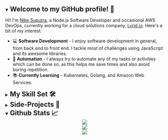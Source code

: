 <details open>
    <summary>
        <h2 style="display:inline">Welcome to my GitHub profile! 👋</h2>
    </summary>
    <p>Hi! I'm <a href="https://www.linkedin.com/in/nikesuputra/">Nike Suputra</a>, a Node.js Software Developer and occasional AWS DevOps, currently working for a cloud solutions company, <a href="https://www.lyrid.io/">Lyrid.io</a>. Here's a bit of my interest:</p>
    <ul>
        <li>💻 <strong>Software Development</strong> - I enjoy software development in general, from back end to front end. I tackle most of challenges using JavaScript and its awesome libraries.</li>
        <li>🔄 <strong>Automation</strong> - I always try to automate any of my tasks or activities which can be done so, as this helps me save times and also avoid boring repetition.</li>
        <li>📚 <strong>Currently Learning</strong> - Kubernetes, Golang, and Amazon Web Services.</li>
    <ul>
</details>
<details>
	<summary><h2 style="display:inline">My Skill Set 🛠</h2></summary>
	<table>
		<tr>
			<td valign="top" width="33%">
				<p align="center">Frontend</p>
				<div align="center">  
					<a href="https://www.typescriptlang.org/" target="_blank">
						<img style="margin: 10px" src="https://profilinator.rishav.dev/skills-assets/typescript-original.svg" alt="TypeScript" height="50" />
					</a>  
					<a href="https://www.javascript.com/" target="_blank">
						<img style="margin: 10px" src="https://profilinator.rishav.dev/skills-assets/javascript-original.svg" alt="JavaScript" height="50" />
					</a>  
					<a href="https://en.wikipedia.org/wiki/HTML5" target="_blank">
						<img style="margin: 10px" src="https://profilinator.rishav.dev/skills-assets/html5-original-wordmark.svg" alt="HTML5" height="50" />
					</a>  
					<a href="https://www.w3schools.com/css/" target="_blank">
						<img style="margin: 10px" src="https://profilinator.rishav.dev/skills-assets/css3-original-wordmark.svg" alt="CSS3" height="50" />
					</a>  
					<a href="https://reactjs.org/" target="_blank">
						<img style="margin: 10px" src="https://profilinator.rishav.dev/skills-assets/react-original-wordmark.svg" alt="React" height="50" />
					</a>  
					<a href="https://www.tailwindcss.com/" target="_blank">
						<img style="margin: 10px" src="https://profilinator.rishav.dev/skills-assets/tailwindcss.svg" alt="Tailwind CSS" height="50" />
					</a>  
					<a href="https://www.figma.com/" target="_blank">
						<img style="margin: 10px" src="https://profilinator.rishav.dev/skills-assets/figma-icon.svg" alt="Figma" height="50" />
					</a>  
					<a href="https://www.jestjs.io/" target="_blank">
						<img style="margin: 10px" src="https://profilinator.rishav.dev/skills-assets/jest.svg" alt="Jest" height="50" />
					</a>
				</div>
			</td>
			<td valign="top" width="33%">
				<p align="center">Backend</p>
				<div align="center">
					<a href="https://www.typescriptlang.org/" target="_blank">
						<img style="margin: 10px" src="https://profilinator.rishav.dev/skills-assets/typescript-original.svg" alt="TypeScript" height="50" />
					</a>
					<a href="https://www.javascript.com/" target="_blank">
						<img style="margin: 10px" src="https://profilinator.rishav.dev/skills-assets/javascript-original.svg" alt="JavaScript" height="50" />
					</a>
					<a href="https://nodejs.org/" target="_blank">
						<img style="margin: 10px" src="https://profilinator.rishav.dev/skills-assets/nodejs-original-wordmark.svg" alt="Node.js" height="50" />
					</a>
					<a href="https://expressjs.com/" target="_blank">
						<img style="margin: 10px" src="https://profilinator.rishav.dev/skills-assets/express-original-wordmark.svg" alt="Express.js" height="50" />
					</a>
					<a href="https://go.dev/" target="_blank">
						<img style="margin: 10px" src="https://profilinator.rishav.dev/skills-assets/go-original.svg" alt="Go" height="50" />
					</a>
					<a href="https://www.python.org/" target="_blank">
						<img style="margin: 10px" src="https://profilinator.rishav.dev/skills-assets/python-original.svg" alt="Python" height="50" />
					</a>
					<a href="https://www.mongodb.com/" target="_blank">
						<img style="margin: 10px" src="https://profilinator.rishav.dev/skills-assets/mongodb-original-wordmark.svg" alt="MongoDB" height="50" />
					</a>
					<a href="https://www.postgresql.org/" target="_blank">
						<img style="margin: 10px" src="https://profilinator.rishav.dev/skills-assets/postgresql-original-wordmark.svg" alt="PostgreSQL" height="50" />
					</a>
					<a href="https://mariadb.org/" target="_blank">
						<img style="margin: 10px" src="https://profilinator.rishav.dev/skills-assets/mariadb.png" alt="Maria DB" height="50" />
					</a>
					<a href="https://www.mysql.com/" target="_blank">
						<img style="margin: 10px" src="https://profilinator.rishav.dev/skills-assets/mysql-original-wordmark.svg" alt="MySQL" height="50" />
					</a>
					<a href="https://graphql.org/" target="_blank">
						<img style="margin: 10px" src="https://profilinator.rishav.dev/skills-assets/graphql.png" alt="GraphQL" height="50" />
					</a>
				</div>
			</td>
			<td valign="top" width="33%">
				<p align="center">DevOps</p>
				<div align="center">
					<a href="https://www.linux.org/" target="_blank">
						<img style="margin: 10px" src="https://profilinator.rishav.dev/skills-assets/linux-original.svg" alt="Linux" height="50" />
					</a>
					<a href="https://www.docker.com/" target="_blank">
						<img style="margin: 10px" src="https://profilinator.rishav.dev/skills-assets/docker-original-wordmark.svg" alt="Docker" height="50" />
					</a>
					<a href="https://aws.amazon.com/" target="_blank">
						<img style="margin: 10px" src="https://profilinator.rishav.dev/skills-assets/amazonwebservices-original-wordmark.svg" alt="AWS" height="50" />
					</a>
					<a href="https://www.terraform.io/" target="_blank">
						<img style="margin: 10px" src="https://profilinator.rishav.dev/skills-assets/terraformio-icon.svg" alt="Terraform" height="50" />
					</a>
					<a href="https://github.com/" target="_blank">
						<img style="margin: 10px" src="https://profilinator.rishav.dev/skills-assets/git-scm-icon.svg" alt="Git" height="50" />
					</a>
					<a href="https://about.gitlab.com/" target="_blank">
						<img style="margin: 10px" src="https://profilinator.rishav.dev/skills-assets/gitlab.svg" alt="GitLab" height="50" />
					</a>
					<a href="https://www.gnu.org/software/bash/" target="_blank">
						<img style="margin: 10px" src="https://profilinator.rishav.dev/skills-assets/gnu_bash-icon.svg" alt="Bash" height="50" />
					</a>
				</div>
			</td>
		</tr>
	</table>
</details>
<details>
    <summary>
        <h2 style="display:inline">Side-Projects 🚀</h2>
    </summary>
        <p>Here're some of my open-sourced projects that I work on in my free time:</p>
    <table>
        <tr>
            <th>Repository 🛠</th>
            <th>Technology 💻</th>
        </tr>
        <tr>
            <td>
                <a href="https://github.com/tigaron/train-checker-go">
                    <img src="https://img.shields.io/static/v1?label=&message=train-checker-go&color=000605&logo=github&logoColor=FFFFFF&labelColor=000605">
                </a>
                <a href="https://github.com/tigaron/train-checker-python">
                    <img src="https://img.shields.io/static/v1?label=&message=train-checker-python&color=000605&logo=github&logoColor=FFFFFF&labelColor=000605">
                </a>
                <a href="https://github.com/tigaron/train-ticket-checker">
                    <img src="https://img.shields.io/static/v1?label=&message=train-ticket-checker&color=000605&logo=github&logoColor=FFFFFF&labelColor=000605">
                </a>
            </td>
            <td>
                <img src="https://img.shields.io/static/v1?label=&message=Golang&color=67d7e1&logo=Go&logoColor=000000">
                <img src="https://img.shields.io/static/v1?label=&message=Python&color=316192&logo=Python&logoColor=FFFFFF">
                <img src="https://img.shields.io/static/v1?label=&message=Node.js&color=4EAA25&logo=Node.js&logoColor=FFFFFF">
                <img src="https://img.shields.io/static/v1?label=&message=Serverless&color=ff0000&logo=serverless&logoColor=FFFFFF">
                <img src="https://img.shields.io/static/v1?label=&message=AWS%20Lambda&color=FF9900&logo=aws-lambda&logoColor=FFFFFF">
                <img src="https://img.shields.io/static/v1?label=&message=Amazon%20API%20Gateway&color=6a3cc4&logo=amazon-api-gateway&logoColor=FFFFFF">
            </td>
        </tr>
        <tr>
            <td>
                <a href="https://github.com/tigaron/serverless-manga-scrapper">
                    <img src="https://img.shields.io/static/v1?label=&message=serverless-manga-scrapper&color=000605&logo=github&logoColor=FFFFFF&labelColor=000605">
                </a>
            </td>
            <td>
                <img src="https://img.shields.io/static/v1?label=&message=Express.js&color=343434&logo=express&logoColor=FFFFFF">
                <img src="https://img.shields.io/static/v1?label=&message=Yarn Workspaces&color=2c8eba&logo=yarn&logoColor=FFFFFF">
                <img src="https://img.shields.io/static/v1?label=&message=Serverless&color=ff0000&logo=serverless&logoColor=FFFFFF">
                <img src="https://img.shields.io/static/v1?label=&message=AWS%20Lambda&color=FF9900&logo=aws-lambda&logoColor=FFFFFF">
                <img src="https://img.shields.io/static/v1?label=&message=Amazon%20DynamoDB&color=353bbf&logo=Amazon%20DynamoDB&logoColor=FFFFFF">
                <img src="https://img.shields.io/static/v1?label=&message=Amazon%20SQS&color=e23874&logo=amazon-sqs&logoColor=FFFFFF">
                <img src="https://img.shields.io/static/v1?label=&message=Amazon%20API%20Gateway&color=6a3cc4&logo=amazon-api-gateway&logoColor=FFFFFF">
            </td>
        </tr>
        <tr>
            <td>
                <a href="https://github.com/tigaron/svelte-blog">
                    <img src="https://img.shields.io/static/v1?label=&message=svelte-blog&color=000605&logo=github&logoColor=FFFFFF&labelColor=000605">
                </a>
            </td>
            <td>
                <img src="https://img.shields.io/static/v1?label=&message=Svelte&color=f1413d&logo=svelte&logoColor=FFFFFF">
                <img src="https://img.shields.io/static/v1?label=&message=TypeScript&color=3179c7&logo=typescript&logoColor=FFFFFF">
                <img src="https://img.shields.io/static/v1?label=&message=Tailwind%20CSS&color=38B2AC&logo=tailwind-css&logoColor=FFFFFF">
            </td>
        </tr>
        <tr>
            <td>
                <a href="https://github.com/tigaron/strapi-blog">
                    <img src="https://img.shields.io/static/v1?label=&message=strapi-blog&color=000605&logo=github&logoColor=FFFFFF&labelColor=000605">
                </a>
            </td>
            <td>
                <img src="https://img.shields.io/static/v1?label=&message=Strapi&color=2E7EEA&logo=strapi&logoColor=FFFFFF">
                <img src="https://img.shields.io/static/v1?label=&message=PostgreSQL&color=316192&logo=postgresql&logoColor=FFFFFF">
                <img src="https://img.shields.io/static/v1?label=&message=GraphQL&color=E10098&logo=graphql&logoColor=FFFFFF">
                <img src="https://img.shields.io/static/v1?label=&message=Amazon%20S3&color=e35444&logo=amazon-s3&logoColor=FFFFFF">
            </td>
        </tr>
        <tr>
            <td>
                <a href="https://github.com/tigaron/subnet-calculator">
                    <img src="https://img.shields.io/static/v1?label=&message=subnet-calculator&color=000605&logo=github&logoColor=FFFFFF&labelColor=000605">
                </a>
                <a href="https://github.com/tigaron/tsnet-cli">
                    <img src="https://img.shields.io/static/v1?label=&message=tsnet-cli&color=000605&logo=github&logoColor=FFFFFF&labelColor=000605">
                </a>
            </td>
            <td>
                <img src="https://img.shields.io/static/v1?label=&message=Bash&color=4EAA25&logo=GNU%20Bash&logoColor=FFFFFF">
                <img src="https://img.shields.io/static/v1?label=&message=cURL&color=073551&logo=curl&logoColor=FFFFFF">
            </td>
        </tr>
    </table>
</details>
<details open>
	<summary><h2 style="display:inline">Github Stats 📈</h2></summary>
	<div align="center">
		<img src="https://github-readme-stats.vercel.app/api/top-langs/?username=tigaron&hide_border=true&theme=github_dark&layout=compact" />
		</div>
	<div align="center">
		<img src="https://github-readme-streak-stats.herokuapp.com/?user=tigaron&theme=github-dark-blue&hide_border=true" />
	</div>
	<div align="center">
		<img src="https://activity-graph.herokuapp.com/graph?username=tigaron&theme=react-dark&hide_border=true&radius=5&hide_title=true" align="center" />
	</div>  
</details>
